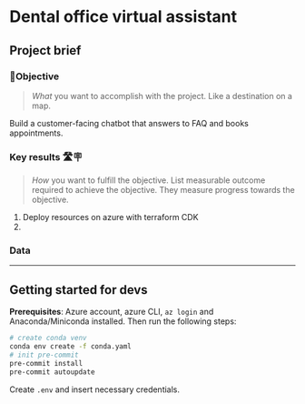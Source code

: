 # Dental office virtual assistant

## Project brief

### 🏅Objective

> *What* you want to accomplish with the project. Like a destination on a map.

Build a customer-facing chatbot that answers to FAQ and books appointments.

### Key results 🛣️🪧

> *How* you want to fulfill the objective. List measurable outcome required to achieve the objective. They measure progress towards the objective.

1. Deploy resources on azure with terraform CDK
2.


### Data

---

## Getting started for devs

**Prerequisites**: Azure account, azure CLI, `az login` and Anaconda/Miniconda installed. Then run the following steps:

```bash
# create conda venv
conda env create -f conda.yaml
# init pre-commit
pre-commit install
pre-commit autoupdate
```

Create `.env` and insert necessary credentials.


